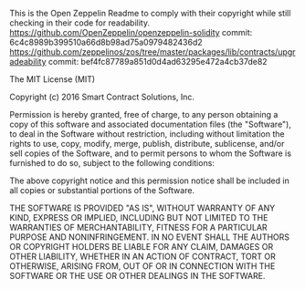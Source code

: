 This is the Open Zeppelin Readme to comply with their copyright
while still checking in their code for readability.
https://github.com/OpenZeppelin/openzeppelin-solidity
commit: 6c4c8989b399510a66d8b98ad75a0979482436d2
https://github.com/zeppelinos/zos/tree/master/packages/lib/contracts/upgradeability
commit: bef4fc87789a851d0d4ad63295e472a4cb37de82

The MIT License (MIT)

Copyright (c) 2016 Smart Contract Solutions, Inc.

Permission is hereby granted, free of charge, to any person obtaining
a copy of this software and associated documentation files (the
"Software"), to deal in the Software without restriction, including
without limitation the rights to use, copy, modify, merge, publish,
distribute, sublicense, and/or sell copies of the Software, and to
permit persons to whom the Software is furnished to do so, subject to
the following conditions:

The above copyright notice and this permission notice shall be included
in all copies or substantial portions of the Software.

THE SOFTWARE IS PROVIDED "AS IS", WITHOUT WARRANTY OF ANY KIND, EXPRESS
OR IMPLIED, INCLUDING BUT NOT LIMITED TO THE WARRANTIES OF
MERCHANTABILITY, FITNESS FOR A PARTICULAR PURPOSE AND NONINFRINGEMENT.
IN NO EVENT SHALL THE AUTHORS OR COPYRIGHT HOLDERS BE LIABLE FOR ANY
CLAIM, DAMAGES OR OTHER LIABILITY, WHETHER IN AN ACTION OF CONTRACT,
TORT OR OTHERWISE, ARISING FROM, OUT OF OR IN CONNECTION WITH THE
SOFTWARE OR THE USE OR OTHER DEALINGS IN THE SOFTWARE.
